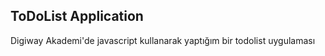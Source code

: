 **ToDoList Application**
---
Digiway Akademi'de javascript kullanarak yaptığım bir todolist uygulaması
